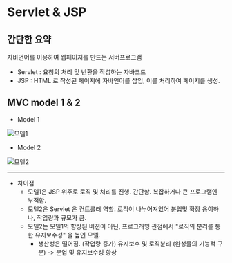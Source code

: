 # Servlet & JSP

## 간단한 요약
  자바언어를 이용하여 웹페이지를 만드는 서버프로그램

- Servlet : 요청의 처리 및 반환을 작성하는 자바코드
- JSP : HTML 로 작성된 페이지에 자바언어를 삽입, 이를 처리하여 페이지를 생성.

## MVC model 1 & 2

- Model 1

![모델1](https://upload.wikimedia.org/wikipedia/commons/thumb/f/ff/Model_1.png/390px-Model_1.png)

- Model 2

![모델2](https://upload.wikimedia.org/wikipedia/commons/thumb/7/72/JSP_Model_2.svg/220px-JSP_Model_2.svg.png)

-----

- 차이점
  - 모델1은 JSP 위주로 로직 및 처리를 진행. 간단함. 복잡하거나 큰 프로그램엔 부적합.
  - 모델2은 Servlet 은 컨트롤러 역할. 로직이 나누어져있어 분업및 확장 용이하나, 작업량과 규모가 큼.
  - 모델2는 모델1의 향상된 버젼이 아닌, 프로그래밍 관점에서 "로직의 분리를 통한 유지보수성" 을 높인 모델.
    - 생산성은 떨어짐. (작업량 증가) 유지보수 및 로직분리 (완성물의 기능적 구분) -> 분업 및 유지보수성 향상
      
 

